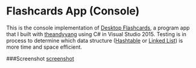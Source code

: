 # Flashcards App (Console)
This is the console implementation of [Desktop Flashcards](https://github.com/ryansama/Desktop-Flashcards), a program app that I built with [theandyyang](https://github.com/theandyyang) using C# in Visual Studio 2015. Testing is in process to determine which data structure ([Hashtable](https://github.com/ryansama/Flashcards-Console-App/tree/hashtable-solution) or [Linked List](https://github.com/ryansama/Flashcards-Console-App/tree/linkedlist-solution)) is more time and space efficient.

###Screenshot
[screenshot](Screenshot.png)
